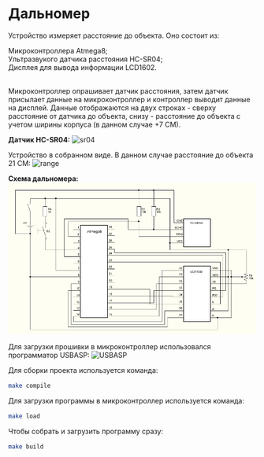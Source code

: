 # Дальномер
Устройство измеряет расстояние до объекта. Оно состоит из: <br>
<summary>Микроконтроллера Atmega8;</summary>
<summary>Ультразвукого датчика расстояния HC-SR04;</summary>
<summary>Дисплея для вывода информации LCD1602.</summary>
<br>

Микроконтроллер опрашивает датчик расстояния, затем датчик присылает данные на микроконтроллер и контроллер выводит данные на дисплей.
Данные отображаются на двух строках - сверху расстояние от датчика до объекта, снизу - расстояние до объекта с учетом ширины корпуса (в данном случае +7 СМ).
<br>

<b>Датчик HC-SR04:</b>
![sr04](https://user-images.githubusercontent.com/33072543/217589039-b8ec34df-6904-405b-864d-f551503b39bd.jpg)
<br>

Устройство в собранном виде. В данном случае расстояние до объекта 21 СМ:
![range](https://user-images.githubusercontent.com/33072543/217589565-ad0daecc-04d5-411f-9a11-92793e9b06bb.jpg)
<br>

<b>Схема дальномера:</b>
![schema](https://github.com/BATn1ck/rangemetr/blob/main/schema.png)
<br>

Для загрузки прошивки в микроконтроллер использовался программатор USBASP:
![USBASP](https://user-images.githubusercontent.com/33072543/217591057-c9e2ccea-89c8-4260-bec4-d8a78cfc5dae.jpg)
<br>

Для сборки проекта используется команда: <br>
```bash
make compile
```

Для загрузки программы в микроконтроллер используется команда: <br>
```bash
make load
```

Чтобы собрать и загрузить программу сразу:
```bash
make build
```
